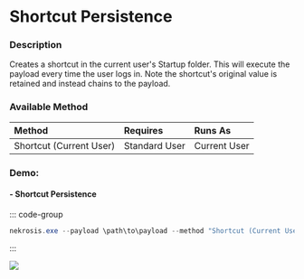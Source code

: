 # Shortcut Persistence

### Description

Creates a shortcut in the current user's Startup folder. This will execute the payload every time the user logs in. Note the shortcut's original value is retained and instead chains to the payload.

### Available Method

| Method                   | Requires      | Runs As      |
|:-------------------------|:--------------|:-------------|
| Shortcut (Current User)  | Standard User | Current User |

### Demo:

#### - Shortcut Persistence

::: code-group

```PowerShell [Command Line]
nekrosis.exe --payload \path\to\payload --method "Shortcut (Current User)"
```

:::

![](/public//Windows%20Persistence%20Methods/Shortcut.png)